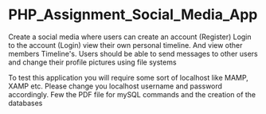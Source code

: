 # PHP_Assignment_Social_Media_App
Create a social media where users can create an account (Register) Login to the account (Login) view their own personal timeline. And view other members Timeline's. Users should be able to send messages to other users and change their profile pictures using file systems

To test this application you will require some sort of localhost like MAMP, XAMP etc. Please change you localhost username and password accordingly.
Few the PDF file for mySQL commands and the creation of the databases
